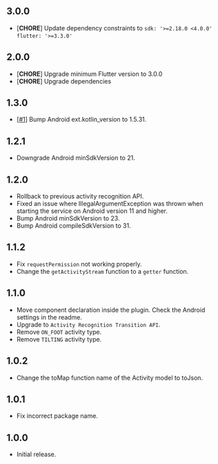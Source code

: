 ## 3.0.0

* [**CHORE**] Update dependency constraints to `sdk: '>=2.18.0 <4.0.0'` `flutter: '>=3.3.0'`

## 2.0.0
* [**CHORE**] Upgrade minimum Flutter version to 3.0.0
* [**CHORE**] Upgrade dependencies

## 1.3.0

* [[#1](https://github.com/Dev-hwang/flutter_activity_recognition/pull/1)] Bump Android ext.kotlin_version to 1.5.31.

## 1.2.1

* Downgrade Android minSdkVersion to 21.

## 1.2.0

* Rollback to previous activity recognition API.
* Fixed an issue where IllegalArgumentException was thrown when starting the service on Android version 11 and higher.
* Bump Android minSdkVersion to 23.
* Bump Android compileSdkVersion to 31.

## 1.1.2

* Fix `requestPermission` not working properly.
* Change the `getActivityStream` function to a `getter` function.

## 1.1.0

* Move component declaration inside the plugin. Check the Android settings in the readme.
* Upgrade to `Activity Recognition Transition API`.
* Remove `ON_FOOT` activity type.
* Remove `TILTING` activity type.

## 1.0.2

* Change the toMap function name of the Activity model to toJson.

## 1.0.1

* Fix incorrect package name.

## 1.0.0

* Initial release.
